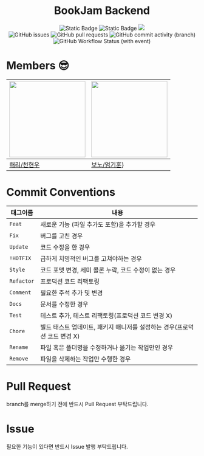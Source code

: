 <h1 align="center">BookJam Backend</h1>
<div align="center">
<img alt="Static Badge" src="https://img.shields.io/badge/Typescript-3178C6?style=flat-square&logo=typescript&logoColor=white">
<img alt="Static Badge" src="https://img.shields.io/badge/Nest-E0234E?style=flat-square&logo=nestjs&logoColor=white">
<img src="https://img.shields.io/badge/MySQL-4479A1?style=flat-square&logo=MySQL&logoColor=white"/>
</div>

<div align="center">
<img alt="GitHub issues" src="https://img.shields.io/github/issues/bookjamm/BE?">
<img alt="GitHub pull requests" src="https://img.shields.io/github/issues-pr/bookjamm/be?&label=PRs">
<img alt="GitHub commit activity (branch)" src="https://img.shields.io/github/commit-activity/w/bookjamm/be?">
<img alt="GitHub Workflow Status (with event)" src="https://img.shields.io/github/actions/workflow/status/bookjamm/BE/ci.yml">
</div>

# Members 😎

| <img width="200px" src="https://avatars.githubusercontent.com/u/76639211?v=4"/> | <img width="200px" src="https://avatars.githubusercontent.com/u/52905679?v=4"/> |
| ------------------------------------------------------------------------------- | ------------------------------------------------------------------------------- |
| [해리/천현우](https://github.com/eomgerm)                                       | [보노/엄기훈](https://github.com/eomgerm)}                                      |

# Commit Conventions

| 태그이름   | 내용                                                                      |
| ---------- | ------------------------------------------------------------------------- |
| `Feat`     | 새로운 기능 (파일 추가도 포함)을 추가할 경우                              |
| `Fix `     | 버그를 고친 경우                                                          |
| `Update`   | 코드 수정을 한 경우                                                       |
| `!HOTFIX`  | 급하게 치명적인 버그를 고쳐야하는 경우                                    |
| `Style`    | 코드 포맷 변경, 세미 콜론 누락, 코드 수정이 없는 경우                     |
| `Refactor` | 프로덕션 코드 리팩토링                                                    |
| `Comment`  | 필요한 주석 추가 및 변경                                                  |
| `Docs`     | 문서를 수정한 경우                                                        |
| `Test`     | 테스트 추가, 테스트 리팩토링(프로덕션 코드 변경 X)                        |
| `Chore`    | 빌드 태스트 업데이트, 패키지 매니저를 설정하는 경우(프로덕션 코드 변경 X) |
| `Rename`   | 파일 혹은 폴더명을 수정하거나 옮기는 작업만인 경우                        |
| `Remove`   | 파일을 삭제하는 작업만 수행한 경우                                        |

# Pull Request

branch를 merge하기 전에 반드시 Pull Request 부탁드립니다.

# Issue

필요한 기능이 있다면 반드시 Issue 발행 부탁드립니다.
